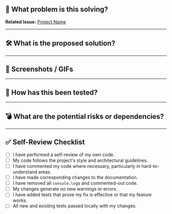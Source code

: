 ## 🎯 What problem is this solving?
**Related Issue:** [Project Name](link-to-your-issue)

---

## 🛠️ What is the proposed solution?
---

## 📸 Screenshots / GIFs
---

## 🧪 How has this been tested?
---

## 💣 What are the potential risks or dependencies?
---

## ✅ Self-Review Checklist
- [ ] I have performed a self-review of my own code.
- [ ] My code follows the project's style and architectural guidelines.
- [ ] I have commented my code where necessary, particularly in hard-to-understand areas.
- [ ] I have made corresponding changes to the documentation.
- [ ] I have removed all `console.log`s and commented-out code.
- [ ] My changes generate no new warnings or errors.
- [ ] I have added tests that prove my fix is effective or that my feature works.
- [ ] All new and existing tests passed locally with my changes.
